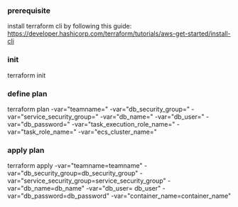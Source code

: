 ### prerequisite
install terraform cli by following this guide: https://developer.hashicorp.com/terraform/tutorials/aws-get-started/install-cli

### init
terraform init

### define plan
terraform plan -var="teamname=" -var="db_security_group=" -var="service_security_group=" -var="db_name=" -var="db_user=" -var="db_password=" -var="task_execution_role_name=" -var="task_role_name=" -var="ecs_cluster_name="

### apply plan
terraform apply -var="teamname=teamname" -var="db_security_group=db_security_group" -var="service_security_group=service_security_group" -var="db_name=db_name" -var="db_user= db_user" -var="db_password=db_password" -var="container_name=container_name"